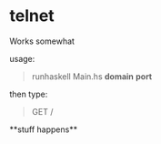 # telnet

Works somewhat

usage: 

> runhaskell Main.hs **domain** **port**

then type: 

> GET /

\*\*stuff happens\*\*
